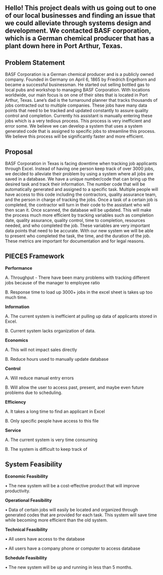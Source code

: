 
## Hello! This project deals with us going out to one of our local businesses and finding an issue that we could alleviate through systems design and development. We contacted BASF corporation, which is a German chemical producer that has a plant down here in Port Arthur, Texas.

## Problem Statement
BASF Corporation is a German chemical producer and is a publicly owned company. Founded in Germany on April 6, 1865 by Friedrich Engelhorn and became a successful businessman. He started out selling bottled gas to local pubs and workshop to managing BASF Corporation. With locations worldwide, our main focus is on one of their sites that is located in Port Arthur, Texas. Lane’s dad is the turnaround planner that tracks thousands of jobs contracted out to multiple companies. These jobs have many data points that need to be tracked and updated constantly to assure quality control and completion. Currently his assistant is manually entering these jobs which is a very tedious process. This process is very inefficient and error some. We believe we can develop a system that uses a system generated code that is assigned to specific jobs to streamline this process.  We believe this process will be significantly faster and more efficient.  

## Proposal
BASF Corporation in Texas is facing downtime when tracking job applicants through Excel. Instead of having one person keep track of over 3000 jobs, we decided to alleviate their problem by using a system where all jobs are saved in a database. We have a unique number/code that can bring up the desired task and track their information. The number code that will be automatically generated and assigned to a specific task. Multiple people will have access to this code including the contractors, quality assurance team, and the person in charge of tracking the jobs. Once a task of a certain job is completed, the contractor will turn in their code to the assistant who will then scan it.  Once scanned, the database will be updated. This will make the process much more efficient by tracking variables such as completion date, quality assurance, quality control, time to completion, resources needed, and who completed the job. These variables are very important data points that need to be accurate. With our new system we will be able to present who completed the task, the time, and the duration of the job. These metrics are important for documentation and for legal reasons.

## PIECES Framework
**Performance**

A.	Throughput - There have been many problems with tracking different jobs because of the manager to employee ratio

B.	Response time to load up 3000+ jobs in the excel sheet is takes up too much time.

**Information**

A.	The current system is inefficient at pulling up data of applicants stored in Excel.

B.	Current system lacks organization of data.

**Economics**

A.	This will not impact sales directly

B.	Reduce hours used to manually update database

**Control**

A.	Will reduce manual entry errors

B.	Will allow the user to access past, present, and maybe even future problems due to scheduling. 

**Efficiency**

A.	It takes a long time to find an applicant in Excel

B.	Only specific people have access to this file

**Service**

A.	The current system is very time consuming

B.	The system is difficult to keep track of

## System Feasibility

**Economic Feasibility**

•	The new system will be a cost-effective product that will improve productivity.

**Operational Feasibility**

•	Data of certain jobs will easily be located and organized through generated codes that are provided for each task. This system will save time while becoming more efficient than the old system.

**Technical Feasibility**

•	All users have access to the database

•	All users have a company phone or computer to access database 

**Schedule Feasibility**	

•	The new system will be up and running in less than 5 months.
